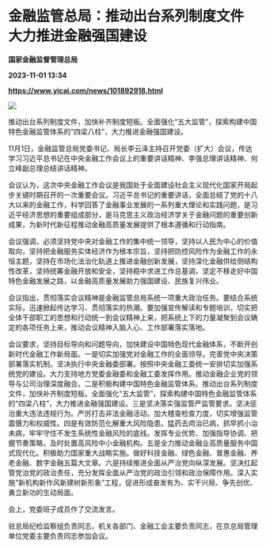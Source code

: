 # 金融监管总局：推动出台系列制度文件 大力推进金融强国建设
**国家金融监督管理总局**

**2023-11-01 13:34**

**https://www.yicai.com/news/101892918.html**

![](https://imgcdn.yicai.com/uppics/slides/2023/11/f5bb8c74832f672e3810c5a940a11d0b.jpg)

推动出台系列制度文件，加快补齐制度短板。全面强化“五大监管”，探索构建中国特色金融监管体系的“四梁八柱”，大力推进金融强国建设。

11月1日，金融监管总局党委书记、局长李云泽主持召开党委（扩大）会议，传达学习习近平总书记在中央金融工作会议上的重要讲话精神、李强总理讲话精神、何立峰副总理总结讲话精神。

会议认为，这次中央金融工作会议是我国处于全面建设社会主义现代化国家开局起步关键时期召开的一次重要会议。习近平总书记的重要讲话，全面总结了党的十八大以来的金融工作，科学回答了金融事业发展的一系列重大理论和实践问题，是习近平经济思想的重要组成部分，是马克思主义政治经济学关于金融问题的重要创新成果，为新时代新征程推动金融高质量发展提供了根本遵循和行动指南。

会议强调，必须坚持党中央对金融工作的集中统一领导，坚持以人民为中心的价值取向，坚持把金融服务实体经济作为根本宗旨，坚持把防控风险作为金融工作的永恒主题，坚持在市场化法治化轨道上推进金融创新发展，坚持深化金融供给侧结构性改革，坚持统筹金融开放和安全，坚持稳中求进工作总基调，坚定不移走好中国特色金融发展之路，以金融高质量发展助力强国建设、民族复兴伟业。

会议指出，贯彻落实会议精神是金融监管总局系统一项重大政治任务。要结合系统实际，迅速掀起传达学习、贯彻落实的热潮。要加强宣传解读和专题培训，切实把全体干部职工的思想和行动统一到会议精神上来，把系统上下的力量凝聚到会议确定的各项任务上来，推动会议精神入脑入心、工作部署落实落地。

会议要求，坚持目标导向和问题导向，加快建设中国特色现代金融体系，不断开创新时代金融工作新局面。一是切实加强党对金融工作的全面领导。完善党中央决策部署落实机制。坚决执行中央金融委部署。按照中央金融工委统一安排切实加强系统党的建设。大力支持地方党委金融委和金融工委发挥作用。推动金融企业党的领导与公司治理深度融合。二是积极构建中国特色金融监管体系。推动出台系列制度文件，加快补齐制度短板。全面强化“五大监管”，探索构建中国特色金融监管体系的“四梁八柱”，大力推进金融强国建设。三是坚决落实强监管严监管要求。坚决惩治重大违法违规行为。严厉打击非法金融活动。加大稽查检查力度，切实增强监管震慑力和权威性。四是有效防范化解重大风险隐患。猛药去疴治已病，抓早抓小治未病，牢牢守住不发生系统性金融风险的底线。发挥专业优势、加强指导协调、把握节奏策略，及时处置高风险中小金融机构。五是全力推动金融业高质量服务中国式现代化。积极助力国家重大战略实施。做好科技金融、绿色金融、普惠金融、养老金融、数字金融五篇大文章。六是持续推进全面从严治党向纵深发展。坚决扛起管党治党的政治责任，充分发挥全面从严治党的政治引领和政治保障作用。深入实施“新机构新作风新建树新形象”工程，促进形成奋发有为、实干兴局、争先创优、勇立新功的生动局面。

会上，党委班子成员作了交流发言。

驻总局纪检监察组负责同志，机关各部门、金融工会主要负责同志，在京总局管理单位党委主要负责同志参加会议。